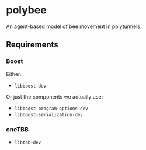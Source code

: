 # polybee
An agent-based model of bee movement in polytunnels

## Requirements

### Boost
Either:
* `libboost-dev`

Or just the components we actually use:

* `libboost-program-options-dev`
* `libboost-serialization-dev`

### oneTBB
* `libtbb-dev`
